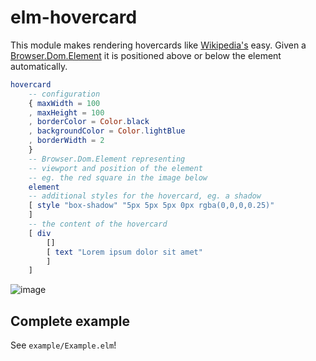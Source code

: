 # elm-hovercard

This module makes rendering hovercards like [Wikipedia's](https://anandchowdhary.github.io/hovercard/) easy. Given a [Browser.Dom.Element](https://package.elm-lang.org/packages/elm/browser/latest/Browser-Dom#Element) it is positioned above or below the element automatically.

```elm
hovercard
    -- configuration
    { maxWidth = 100
    , maxHeight = 100
    , borderColor = Color.black
    , backgroundColor = Color.lightBlue
    , borderWidth = 2
    }
    -- Browser.Dom.Element representing
    -- viewport and position of the element
    -- eg. the red square in the image below
    element
    -- additional styles for the hovercard, eg. a shadow
    [ style "box-shadow" "5px 5px 5px 0px rgba(0,0,0,0.25)"
    ]
    -- the content of the hovercard
    [ div
        []
        [ text "Lorem ipsum dolor sit amet"
        ]
    ]
```

![image](https://user-images.githubusercontent.com/1172181/123420146-7694dc80-d5bb-11eb-99ef-cdb93b9b2ec4.png)

## Complete example

See `example/Example.elm`!
